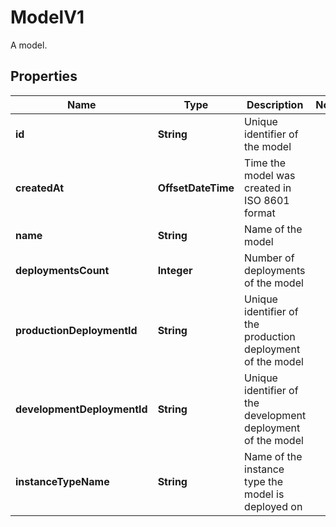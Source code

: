 

# ModelV1

A model.

## Properties

| Name | Type | Description | Notes |
|------------ | ------------- | ------------- | -------------|
|**id** | **String** | Unique identifier of the model |  |
|**createdAt** | **OffsetDateTime** | Time the model was created in ISO 8601 format |  |
|**name** | **String** | Name of the model |  |
|**deploymentsCount** | **Integer** | Number of deployments of the model |  |
|**productionDeploymentId** | **String** | Unique identifier of the production deployment of the model |  |
|**developmentDeploymentId** | **String** | Unique identifier of the development deployment of the model |  |
|**instanceTypeName** | **String** | Name of the instance type the model is deployed on |  |



